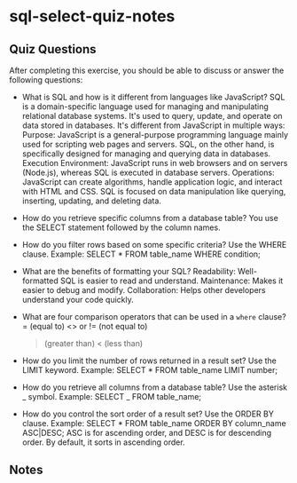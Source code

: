 # sql-select-quiz-notes

## Quiz Questions

After completing this exercise, you should be able to discuss or answer the following questions:

- What is SQL and how is it different from languages like JavaScript?
  SQL is a domain-specific language used for managing and manipulating relational database systems. It's used to query, update, and operate on data stored in databases.
  It's different from JavaScript in multiple ways:
  Purpose: JavaScript is a general-purpose programming language mainly used for scripting web pages and servers. SQL, on the other hand, is specifically designed for managing and querying data in databases.
  Execution Environment: JavaScript runs in web browsers and on servers (Node.js), whereas SQL is executed in database servers.
  Operations: JavaScript can create algorithms, handle application logic, and interact with HTML and CSS. SQL is focused on data manipulation like querying, inserting, updating, and deleting data.

- How do you retrieve specific columns from a database table?
  You use the SELECT statement followed by the column names.

- How do you filter rows based on some specific criteria?
  Use the WHERE clause. Example: SELECT \* FROM table_name WHERE condition;

- What are the benefits of formatting your SQL?
  Readability: Well-formatted SQL is easier to read and understand.
  Maintenance: Makes it easier to debug and modify.
  Collaboration: Helps other developers understand your code quickly.

- What are four comparison operators that can be used in a `where` clause?
  = (equal to)
  <> or != (not equal to)

  > (greater than)
  > < (less than)

- How do you limit the number of rows returned in a result set?
  Use the LIMIT keyword. Example: SELECT \* FROM table_name LIMIT number;

- How do you retrieve all columns from a database table?
  Use the asterisk _ symbol. Example: SELECT _ FROM table_name;

- How do you control the sort order of a result set?
  Use the ORDER BY clause. Example: SELECT \* FROM table_name ORDER BY column_name ASC|DESC;
  ASC is for ascending order, and DESC is for descending order. By default, it sorts in ascending order.

## Notes
